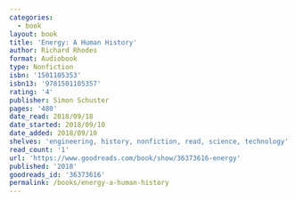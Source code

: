 ```yaml
---
categories:
  - book
layout: book
title: 'Energy: A Human History'
author: Richard Rhodes
format: Audiobook
type: Nonfiction
isbn: '1501105353'
isbn13: '9781501105357'
rating: '4'
publisher: Simon Schuster
pages: '480'
date_read: 2018/09/18
date_started: 2018/09/10
date_added: 2018/09/10
shelves: 'engineering, history, nonfiction, read, science, technology'
read_count: '1'
url: 'https://www.goodreads.com/book/show/36373616-energy'
published: '2018'
goodreads_id: '36373616'
permalink: /books/energy-a-human-history
---
```



